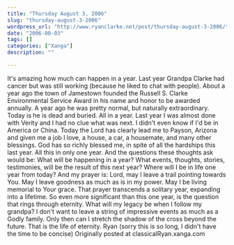 ```yaml
---
title: "Thursday August 3, 2006"
slug: "thursday-august-3-2006"
wordpress_url: "http://www.ryanclarke.net/post/thursday-august-3-2006/"
date: "2006-08-03"
tags: []
categories: ["Xanga"]
description: ""

---
```


It's amazing how much can happen in a year.
 Last year Grandpa Clarke had cancer but was still working (because he liked to chat with people). About a year ago the town of Jamestown founded the Russell S. Clarke Environmental Service Award in his name and honor to be awarded annually. A year ago he was pretty normal, but naturally extraordinary.
 Today is he is dead and buried. All in a year.
 Last year I was almost done with Verity and I had no clue what was next. I didn't even know if I'd be in America or China.
 Today the Lord has clearly lead me to Payson, Arizona and given me a job I love, a house, a car, a housemate, and many other blessings. God has so richly blessed me, in spite of all the hardships this last year. All this in only one year.
 And the questions these thoughts ask would be: What will be happening in a year? What events, thoughts, stories, testimonies, will be the result of this next year? Where will I be in life one year from today?
 And my prayer is: Lord, may I leave a trail pointing towards You. May I leave goodness as much as is in my power. May I be living memorial to Your grace.
 That prayer transcends a solitary year, expanding into a lifetime. So even more significant than this one year, is the question that rings through eternity. What will my legacy be when I follow my grandpa? I don't want to leave a string of impressive events as much as a Godly family. Only then can I stretch the shadow of the cross beyond the future. That is the life of eternity.
 Ryan
 (sorry this is so long, I didn't have the time to be concise)
Originally posted at classicalRyan.xanga.com
